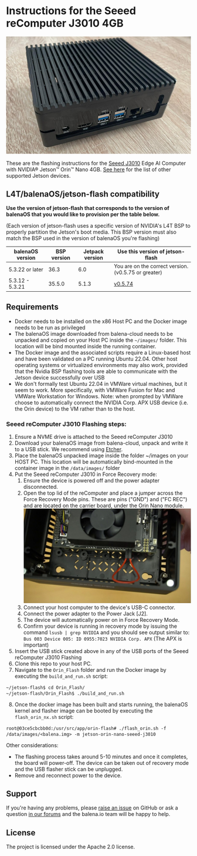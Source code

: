 # Instructions for the Seeed reComputer J3010 4GB

<img src="images/jetson-orin-nano-seeed-j3010.jpg">

These are the flashing instructions for the [Seeed J3010](https://www.seeedstudio.com/reComputer-J3010-p-5589.html) Edge AI Computer with NVIDIA® Jetson™ Orin™ Nano 4GB. [See here](../README.md#instructions) for the list of other supported Jetson devices.

## L4T/balenaOS/jetson-flash compatibility

**Use the version of jetson-flash that corresponds to the version of balenaOS that you would like to provision per the table below.**

(Each version of jetson-flash uses a specific version of NVIDIA's L4T BSP to properly partition the Jetson's boot media. This BSP version must also match the BSP used in the version of balenaOS you're flashing)

| balenaOS version | BSP version | Jetpack version | Use this version of jetson-flash |
|------------------|-------------|-----------------|----------------------------------|
| 5.3.22 or later     | 36.3        | 6.0             | You are on the correct version. (v0.5.75 or greater)      |
| 5.3.12 - 5.3.21    | 35.5.0        | 5.1.3            | [v0.5.74](https://github.com/balena-os/jetson-flash/tree/v0.5.74) |


## Requirements
- Docker needs to be installed on the x86 Host PC and the Docker image needs to be run as privileged
- The balenaOS image downloaded from balena-cloud needs to be unpacked and copied on your Host PC inside the `~/images/` folder. This location will be bind mounted inside the running container.
- The Docker image and the associated scripts require a Linux-based host and have been validated on a PC running Ubuntu 22.04. Other host operating systems or virtualized environments may also work, provided that the Nvidia BSP flashing tools are able to communicate with the Jetson device successfully over USB
- We don't formally test Ubuntu 22.04 in VMWare virtual machines, but it seem to work. More specifically, with VMWare Fusion for Mac and VMWare Workstation for Windows. Note: when prompted by VMWare choose to automatically connect the NVIDIA Corp. APX USB device (i.e. the Orin device) to the VM rather than to the host.

### Seeed reComputer J3010 Flashing steps:

1. Ensure a NVME drive is attached to the Seeed reComputer J3010
2. Download your balenaOS image from balena-cloud, unpack and write it to a USB stick. We recommend using <a href="https://www.balena.io/etcher">Etcher</a>.
3. Place the balenaOS unpacked image inside the folder ~/images on your HOST PC. This location will be automatically bind-mounted in the container image in the `/data/images/` folder
4. Put the Seeed reComputer J3010 in Force Recovery mode:
   1. Ensure the device is powered off and the power adapter disconnected.
   2. Open the top lid of the reComputer and place a jumper across the Force Recovery Mode pins. These are pins ("GND") and ("FC REC") and are located on the carrier board, under the Orin Nano module. <img src="images/jetson-orin-nx-seeed-j4012_recovery.jpg">
   3. Connect your host computer to the device's USB-C connector.
   4. Connect the power adapter to the Power Jack [J2].
   5. The device will automatically power on in Force Recovery Mode.
   6. Confirm your device is running in recovery mode by issuing the command `lsusb | grep NVIDIA` and you should see output similar to: `Bus 003 Device 005: ID 0955:7023 NVIDIA Corp. APX` (The APX is important)
5. Insert the USB stick created above in any of the USB ports of the Seeed reComputer J3010 Flashing
6. Clone this repo to your host PC.
7. Navigate to the `Orin_Flash` folder and run the Docker image by executing the `build_and_run.sh` script:
```
~/jetson-flash$ cd Orin_Flash/
~/jetson-flash/Orin_Flash$ ./build_and_run.sh
```
8. Once the docker image has been built and starts running, the balenaOS kernel and flasher image can be booted by executing the `flash_orin_nx.sh` script:
```
root@03ce5cbcbb0d:/usr/src/app/orin-flash# ./flash_orin.sh -f /data/images/<balena.img> -m jetson-orin-nano-seeed-j3010
```

Other considerations:
- The flashing process takes around 5-10 minutes and once it completes, the board will power-off. The device can be taken out of recovery mode and the USB flasher stick can be unplugged.
- Remove and reconnect power to the device.

## Support

If you're having any problems, please [raise an issue](https://github.com/balena-os/jetson-flash/issues/new) on GitHub or ask a question [in our forums](https://forums.balena.io/c/share-questions-or-issues-about-balena-jetson-flash-which-is-a-tool-that-allows-users-to-flash-balenaos-on-nvidia-jetson-devices/95) and the balena.io team will be happy to help.


License
-------

The project is licensed under the Apache 2.0 license.
